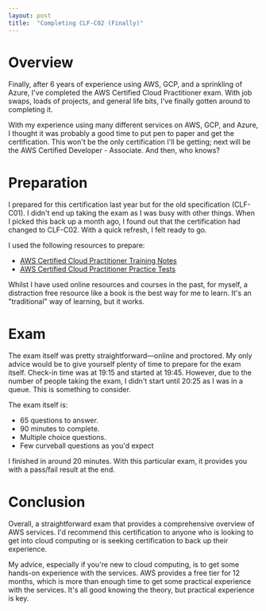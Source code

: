 ```yaml
---
layout: post
title:  "Completing CLF-C02 (Finally)"
---
```


# Overview
Finally, after 6 years of experience using AWS, GCP, and a sprinkling of Azure, I've completed the AWS Certified Cloud Practitioner exam. With job swaps, loads of projects, and general life bits, I've finally gotten around to completing it.

With my experience using many different services on AWS, GCP, and Azure, I thought it was probably a good time to put pen to paper and get the certification. This won't be the only certification I'll be getting; next will be the AWS Certified Developer - Associate. And then, who knows?

# Preparation
I prepared for this certification last year but for the old specification (CLF-C01). I didn't end up taking the exam as I was busy with other things. When I picked this back up a month ago, I found out that the certification had changed to CLF-C02. With a quick refresh, I felt ready to go.

I used the following resources to prepare:
- [AWS Certified Cloud Practitioner Training Notes](https://www.amazon.co.uk/dp/B08RR5ZC1P?psc=1&ref=ppx_yo2ov_dt_b_product_details)
- [AWS Certified Cloud Practitioner Practice Tests](https://www.amazon.co.uk/dp/B08F6LDVD3?psc=1&ref=ppx_yo2ov_dt_b_product_details)

Whilst I have used online resources and courses in the past, for myself, a distraction free resource like a book is the best way for me to learn. It's an "traditional" way of learning, but it works.

# Exam
The exam itself was pretty straightforward—online and proctored. My only advice would be to give yourself plenty of time to prepare for the exam itself. Check-in time was at 19:15 and started at 19:45. However, due to the number of people taking the exam, I didn't start until 20:25 as I was in a queue. This is something to consider.

The exam itself is:

- 65 questions to answer. 
- 90 minutes to complete.
- Multiple choice questions.
- Few curveball questions as you'd expect

I finished in around 20 minutes. With this particular exam, it provides you with a pass/fail result at the end.

# Conclusion
Overall, a straightforward exam that provides a comprehensive overview of AWS services. I'd recommend this certification to anyone who is looking to get into cloud computing or is seeking certification to back up their experience.

My advice, especially if you're new to cloud computing, is to get some hands-on experience with the services. AWS provides a free tier for 12 months, which is more than enough time to get some practical experience with the services. It's all good knowing the theory, but practical experience is key.